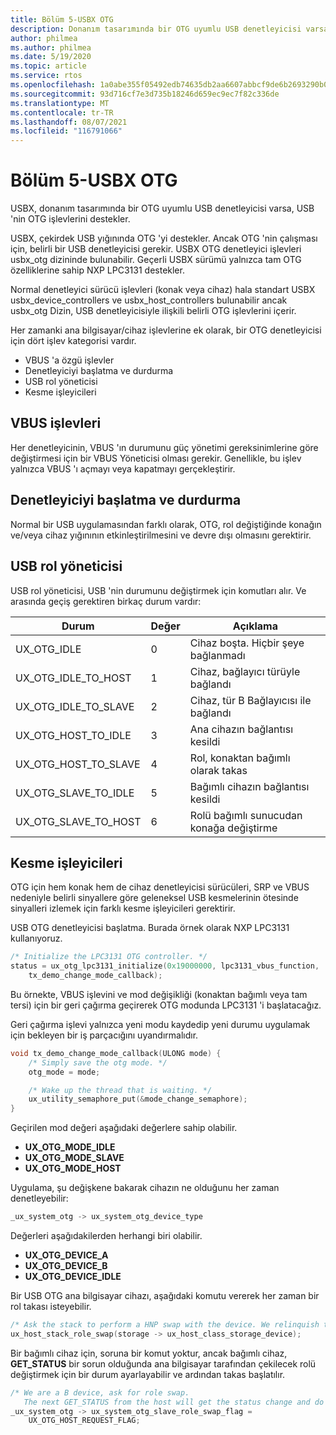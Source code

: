 ```yaml
---
title: Bölüm 5-USBX OTG
description: Donanım tasarımında bir OTG uyumlu USB denetleyicisi varsa, USBX 'in USB 'nin OTG işlevlerini nasıl desteklediğini öğrenin.
author: philmea
ms.author: philmea
ms.date: 5/19/2020
ms.topic: article
ms.service: rtos
ms.openlocfilehash: 1a0abe355f05492edb74635db2aa6607abbcf9de6b2693290b06b740d2b9286d
ms.sourcegitcommit: 93d716cf7e3d735b18246d659ec9ec7f82c336de
ms.translationtype: MT
ms.contentlocale: tr-TR
ms.lasthandoff: 08/07/2021
ms.locfileid: "116791066"
---
```

# <a name="chapter-5---usbx-otg"></a>Bölüm 5-USBX OTG

USBX, donanım tasarımında bir OTG uyumlu USB denetleyicisi varsa, USB 'nin OTG işlevlerini destekler.

USBX, çekirdek USB yığınında OTG 'yi destekler. Ancak OTG 'nin çalışması için, belirli bir USB denetleyicisi gerekir. USBX OTG denetleyici işlevleri usbx_otg dizininde bulunabilir. Geçerli USBX sürümü yalnızca tam OTG özelliklerine sahip NXP LPC3131 destekler.

Normal denetleyici sürücü işlevleri (konak veya cihaz) hala standart USBX usbx_device_controllers ve usbx_host_controllers bulunabilir ancak usbx_otg Dizin, USB denetleyicisiyle ilişkili belirli OTG işlevlerini içerir.

Her zamanki ana bilgisayar/cihaz işlevlerine ek olarak, bir OTG denetleyicisi için dört işlev kategorisi vardır.

- VBUS 'a özgü işlevler
- Denetleyiciyi başlatma ve durdurma
- USB rol yöneticisi
- Kesme işleyicileri

## <a name="vbus-functions"></a>VBUS işlevleri

Her denetleyicinin, VBUS 'ın durumunu güç yönetimi gereksinimlerine göre değiştirmesi için bir VBUS Yöneticisi olması gerekir. Genellikle, bu işlev yalnızca VBUS 'ı açmayı veya kapatmayı gerçekleştirir.

## <a name="start-and-stop-the-controller"></a>Denetleyiciyi başlatma ve durdurma

Normal bir USB uygulamasından farklı olarak, OTG, rol değiştiğinde konağın ve/veya cihaz yığınının etkinleştirilmesini ve devre dışı olmasını gerektirir.

## <a name="usb-role-manager"></a>USB rol yöneticisi

USB rol yöneticisi, USB 'nin durumunu değiştirmek için komutları alır. Ve arasında geçiş gerektiren birkaç durum vardır:

| Durum                    | Değer | Açıklama                                           |
| ------------------------ | ----- | ----------------------------------------------------- |
| UX_OTG_IDLE            | 0     | Cihaz boşta. Hiçbir şeye bağlanmadı |
| UX_OTG_IDLE_TO_HOST  | 1     | Cihaz, bağlayıcı türüyle bağlandı             |
| UX_OTG_IDLE_TO_SLAVE | 2     | Cihaz, tür B Bağlayıcısı ile bağlandı             |
| UX_OTG_HOST_TO_IDLE  | 3     | Ana cihazın bağlantısı kesildi                          |
| UX_OTG_HOST_TO_SLAVE | 4     | Rol, konaktan bağımlı olarak takas                          |
| UX_OTG_SLAVE_TO_IDLE | 5     | Bağımlı cihazın bağlantısı kesildi                          |
| UX_OTG_SLAVE_TO_HOST | 6     | Rolü bağımlı sunucudan konağa değiştirme                          |

## <a name="interrupt-handlers"></a>Kesme işleyicileri

OTG için hem konak hem de cihaz denetleyicisi sürücüleri, SRP ve VBUS nedeniyle belirli sinyallere göre geleneksel USB kesmelerinin ötesinde sinyalleri izlemek için farklı kesme işleyicileri gerektirir.

USB OTG denetleyicisi başlatma. Burada örnek olarak NXP LPC3131 kullanıyoruz.

```C
/* Initialize the LPC3131 OTG controller. */
status = ux_otg_lpc3131_initialize(0x19000000, lpc3131_vbus_function,
    tx_demo_change_mode_callback);
```

Bu örnekte, VBUS işlevini ve mod değişikliği (konaktan bağımlı veya tam tersi) için bir geri çağırma geçirerek OTG modunda LPC3131 'i başlatacağız.

Geri çağırma işlevi yalnızca yeni modu kaydedip yeni durumu uygulamak için bekleyen bir iş parçacığını uyandırmalıdır.

```C
void tx_demo_change_mode_callback(ULONG mode) {
    /* Simply save the otg mode. */
    otg_mode = mode;

    /* Wake up the thread that is waiting. */
    ux_utility_semaphore_put(&mode_change_semaphore);
}
```

Geçirilen mod değeri aşağıdaki değerlere sahip olabilir.

- **UX_OTG_MODE_IDLE**
- **UX_OTG_MODE_SLAVE**
- **UX_OTG_MODE_HOST**

Uygulama, şu değişkene bakarak cihazın ne olduğunu her zaman denetleyebilir:

```C
_ux_system_otg -> ux_system_otg_device_type
```

Değerleri aşağıdakilerden herhangi biri olabilir.

- **UX_OTG_DEVICE_A**
- **UX_OTG_DEVICE_B**
- **UX_OTG_DEVICE_IDLE**

Bir USB OTG ana bilgisayar cihazı, aşağıdaki komutu vererek her zaman bir rol takası isteyebilir.

```C
/* Ask the stack to perform a HNP swap with the device. We relinquish the host role to A device. */
ux_host_stack_role_swap(storage -> ux_host_class_storage_device);
```

Bir bağımlı cihaz için, soruna bir komut yoktur, ancak bağımlı cihaz, **GET_STATUS** bir sorun olduğunda ana bilgisayar tarafından çekilecek rolü değiştirmek için bir durum ayarlayabilir ve ardından takas başlatılır.

```C
/* We are a B device, ask for role swap.
   The next GET_STATUS from the host will get the status change and do the HNP. */
_ux_system_otg -> ux_system_otg_slave_role_swap_flag =
    UX_OTG_HOST_REQUEST_FLAG;
```

